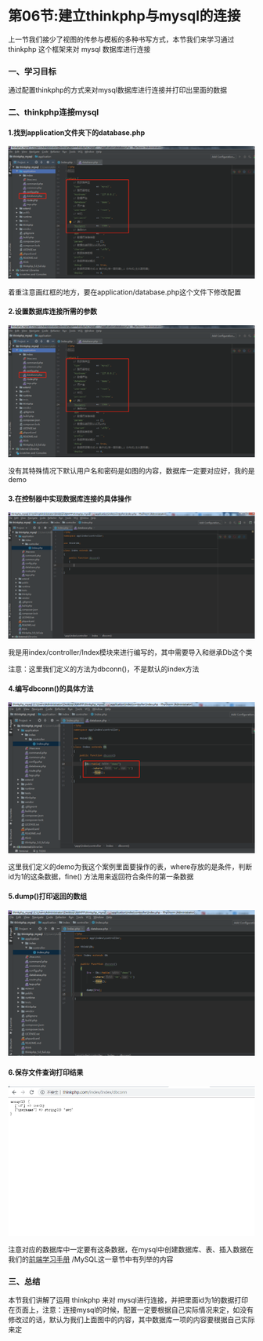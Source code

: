 # 第06节:建立thinkphp与mysql的连接
上一节我们接少了视图的传参与模板的多种书写方式，本节我们来学习通过 thinkphp 这个框架来对 mysql 数据库进行连接

### 一、学习目标

通过配置thinkphp的方式来对mysql数据库进行连接并打印出里面的数据

### 二、thinkphp连接mysql

#### 1.找到application文件夹下的database.php

![images](./../images/0607_img.png)

着重注意画红框的地方，要在application/database.php这个文件下修改配置

#### 2.设置数据库连接所需的参数

![images](./../images/0607_img.png)

没有其特殊情况下默认用户名和密码是如图的内容，数据库一定要对应好，我的是demo

#### 3.在控制器中实现数据库连接的具体操作

![image](./../images/0607_imgs.png)

我是用index/controller/Index模块来进行编写的，其中需要导入和继承Db这个类

注意：这里我们定义的方法为dbconn()，不是默认的index方法

#### 4.编写dbconn()的具体方法

![image](./../images/0607_image.png)

这里我们定义的demo为我这个案例里面要操作的表，where存放的是条件，判断id为1的这条数据，fine() 方法用来返回符合条件的第一条数据

#### 5.dump()打印返回的数组

![images](./../images/0607_images.png)

#### 6.保存文件查询打印结果

![images](./../images/0607_png.png)

注意对应的数据库中一定要有这条数据，在mysql中创建数据库、表、插入数据在我们的[前端学习手册](http://www.xiaozhoubg.com/content/1) /MySQL这一章节中有列举的内容

### 三、总结

本节我们讲解了运用 thinkphp 来对 mysql进行连接，并把里面id为1的数据打印在页面上，注意：连接mysql的时候，配置一定要根据自己实际情况来定，如没有修改过的话，默认为我们上面图中的内容，其中数据库一项的内容要根据自己实际来定